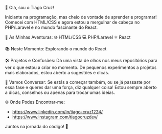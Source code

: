 👋 Olá, sou o Tiago Cruz!

Iniciante na programação, mas cheio de vontade de aprender e programar! Comecei com HTML/CSS e agora estou a mergulhar de cabeça no PHP/Laravel e no mundo fascinante do React.

🚀 As Minhas Aventuras:
🌐 HTML/CSS
💻 PHP/Laravel
⚛️ React

📚 Neste Momento:
Explorando o mundo do React

🛠️ Projetos e Confusões:
Dá uma vista de olhos nos meus repositórios para ver o que estou a criar no momento. De pequenos experimentos a projetos mais elaborados, estou aberto a sugestões e dicas.

💬 Vamos Conversar:
Se estás a começar também, ou se já passaste por essa fase e queres dar uma força, diz qualquer coisa! Estou sempre aberto a dicas, conselhos ou apenas para trocar umas ideias.

🌐 Onde Podes Encontrar-me:

- https://www.linkedin.com/in/tiago-cruz1224/
- https://www.instagram.com/tiagocruzdev/

Juntos na jornada do código! 🚀
